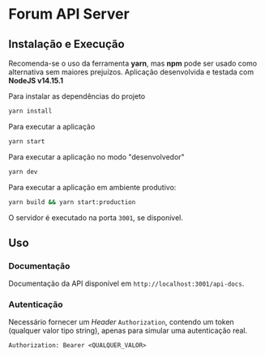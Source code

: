 # Forum API Server

## Instalação e Execução
Recomenda-se o uso da ferramenta **yarn**, mas **npm** pode ser usado como alternativa sem maiores prejuízos.
Aplicação desenvolvida e testada com **NodeJS v14.15.1**

Para instalar as dependências do projeto
```sh
yarn install
```

Para executar a aplicação
```sh
yarn start
```

Para executar a aplicação no modo "desenvolvedor"
```sh
yarn dev
```

Para executar a aplicação em ambiente produtivo:
```sh
yarn build && yarn start:production
```

O servidor é executado na porta `3001`, se disponível.

## Uso

### Documentação
Documentação da API disponível em `http://localhost:3001/api-docs`.

### Autenticação
Necessário fornecer um *Header* `Authorization`, contendo um token (qualquer valor tipo string), apenas para simular uma autenticação real.
```
Authorization: Bearer <QUALQUER_VALOR>
```